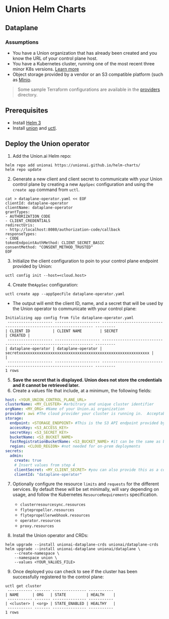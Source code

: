 # Union Helm Charts

## Dataplane

### Assumptions
* You have a Union organization that has already been created and you know the URL of your control plane host.
* You have a Kubernetes cluster, running one of the most recent three minor K8s versions. [Learn more](https://kubernetes.io/releases/version-skew-policy/)
* Object storage provided by a vendor or an S3 compatible platform (such as [Minio](https://min.io).  

> Some sample Terraform configurations are available in the [providers](providers) directory.

## Prerequisites
* Install [Helm 3](https://helm.sh/docs/intro/install/)
* Install [union](https://docs.union.ai/byoc/api-reference/union-cli) and [uctl](https://docs.union.ai/byoc/api-reference/uctl-cli/).

## Deploy the Union operator

1. Add the Union.ai Helm repo:
```shell
helm repo add unionai https://unionai.github.io/helm-charts/
helm repo update
```

2. Generate a new client and client secret to communicate with your Union control plane by creating a new `AppSpec` configuration and using the `create app` command from `uctl`.

```shell
cat > dataplane-operator.yaml << EOF
clientId: dataplane-operator
clientName: dataplane-operator
grantTypes:
- AUTHORIZATION_CODE
- CLIENT_CREDENTIALS
redirectUris:
- http://localhost:8080/authorization-code/callback
responseTypes:
- CODE
tokenEndpointAuthMethod: CLIENT_SECRET_BASIC
consentMethod: "CONSENT_METHOD_TRUSTED"
EOF
```
3. Initialize the client configuration to poin to your control plane endpoint provided by Union:

```shell
uctl config init --host=<cloud.host>
```
4. Create the`AppSec` configuration:

```shell
uctl create app --appSpecFile dataplane-operator.yaml
```
* The output will emit the client ID, name, and a secret that will be used by the Union operator to communicate with your control plane:

```shell
Initializing app config from file dataplane-operator.yaml
 -------------------- -------------------- ------------------------------------------------------------------ ---------
| CLIENT ID          | CLIENT NAME        | SECRET                                                           | CREATED |
 -------------------- -------------------- ------------------------------------------------------------------ ---------
| dataplane-operator | dataplane-operator | secretxxxxxxxxxxxxxxxxxxxxxxxxxxxxxxxxxxxxxxxxxxxxxxxxxxxxxxxxxx |         |
 -------------------- -------------------- ------------------------------------------------------------------ ---------
1 rows
```
5.  **Save the secret that is displayed.  Union does not store the credentials and it cannot be retrieved later.**
6.  Create a values file that include, at a minimum, the following fields:

```yaml
host: <YOUR_UNION_CONTROL_PLANE_URL>
clusterName: <MY_CLUSTER> #arbitrary and unique cluster identifier
orgName: <MY_ORG> #Name of your Union.ai organization
provider: aws #The cloud provider your cluster is running in.  Acceptable values include `aws`, `gcp`, `azure`, `oci`, and `metal` (for self-managed or on-prem clusters).
storage:
  endpoint: <STORAGE_ENDPOINT> #This is the S3 API endpoint provided by your cloud vendor.
  accessKey: <S3_ACCESS_KEY>
  secretKey: <S3_SECRET_KEY>
  bucketName: <S3_BUCKET_NAME>
  fastRegistrationBucketName: <S3_BUCKET_NAME> #it can be the same as bucketName
  region: <CLOUD_REGION> #not needed for on-prem deployments
secrets:
  admin:
    create: true
    # Insert values from step 4
    clientSecret: <MY_CLIENT_SECRET> #you can also provide this as a command-line argument
    clientId: "dataplane-operator"
```
7. Optionally configure the resource `limits` and `requests` for the different services.  By default these will be set minimally, will vary depending on usage, and follow the Kubernetes `ResourceRequirements` specification.
    * `clusterresourcesync.resources`
    * `flytepropeller.resources`
    * `flytepropellerwebhook.resources`
    * `operator.resources`
    * `proxy.resources`

8. Install the Union operator and CRDs:
```shell
helm upgrade --install unionai-dataplane-crds unionai/dataplane-crds
helm upgrade --install unionai-dataplane unionai/dataplane \
    --create-namespace \
    --namespace union \
    --values <YOUR_VALUES_FILE>
```

9. Once deployed you can check to see if the cluster has been successfully registered to the control plane:

```shell
uctl get cluster
 ----------- ------- --------------- -----------
| NAME      | ORG   | STATE         | HEALTH    |
 ----------- ------- --------------- -----------
| <cluster> | <org> | STATE_ENABLED | HEALTHY   |
 ----------- ------- --------------- -----------
1 rows
```

